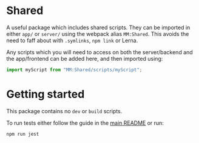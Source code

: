 # Shared

A useful package which includes shared scripts. They can be imported in either `app/` or `server/` using the webpack alias `MM:Shared`. This avoids the need to faff about with `.symlinks`, `npm link` or Lerna.

Any scripts which you will need to access on both the server/backend and the app/frontend can be added here, and then imported using:

```javascript
import myScript from "MM:Shared/scripts/myScript";
```

# Getting started

This package contains no `dev` or `build` scripts.

To run tests either follow the guide in the [main README](/README.md) or run:

`npm run jest`

